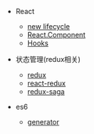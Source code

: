 - React
  - [new lifecycle](react/life-cycle.md)
  - [React.Component](react/component.md)
  - [Hooks](react/hooks.md)

- 状态管理(redux相关)
  
  - [redux](redux/redux.md)
  - [react-redux](redux/react-redux.md)
  - [redux-saga](redux-saga/redux-saga.md)
- es6
  - [generator](es6/generator.md)
